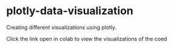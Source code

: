 # plotly-data-visualization
Creating different visualizations using plotly.

Click the link open in colab to view the visualizations of the coed
